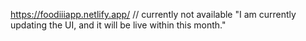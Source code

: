 https://foodiiiapp.netlify.app/    // currently not available
"I am currently updating the UI, and it will be live within this month."

